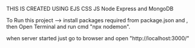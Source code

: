 THIS IS CREATED USING EJS CSS JS Node Express and MongoDB

To Run this project --> 
install packages required from package.json 
and
    , then Open Terminal and run cmd "npx nodemon".

when server started just go to browser and open "http://localhost:3000/"
